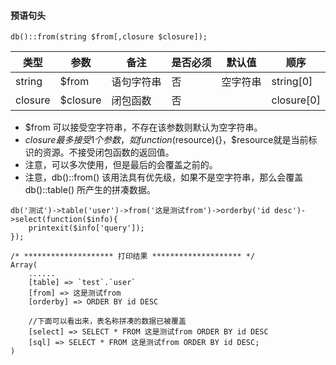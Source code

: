 #### 预语句头

```
db()::from(string $from[,closure $closure]);
```

|类型|参数|备注|是否必须|默认值|顺序|
| ----| ----|----|----|----|----|
|string|$from|语句字符串|否|空字符串|string[0]|
|closure|$closure|闭包函数|否|	|closure[0]	|

- $from 可以接受空字符串，不存在该参数则默认为空字符串。
- $closure 最多接受1个参数，如function($resource){}，$resource就是当前标识的资源。不接受闭包函数的返回值。
- 注意，可以多次使用，但是最后的会覆盖之前的。
- 注意，db()::from() 该用法具有优先级，如果不是空字符串，那么会覆盖 db()::table() 所产生的拼凑数据。


```
db('测试')->table('user')->from('这是测试from')->orderby('id desc')->select(function($info){
	printexit($info['query']);
});
```

```
/* ******************** 打印结果 ******************** */
Array(
    ......
    [table] => `test`.`user`
    [from] => 这是测试from
    [orderby] => ORDER BY id DESC
    
    //下面可以看出来，表名称拼凑的数据已被覆盖
    [select] => SELECT * FROM 这是测试from ORDER BY id DESC
    [sql] => SELECT * FROM 这是测试from ORDER BY id DESC;
)
```



